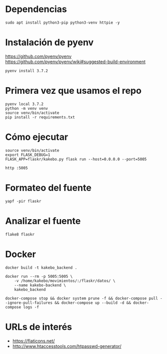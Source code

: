 
# Dependencias

```
sudo apt install python3-pip python3-venv httpie -y
```

# Instalación de pyenv

https://github.com/pyenv/pyenv
https://github.com/pyenv/pyenv/wiki#suggested-build-environment

```
pyenv install 3.7.2
```

# Primera vez que usamos el repo

```
pyenv local 3.7.2
python -m venv venv
source venv/bin/activate
pip install -r requirements.txt
```

# Cómo ejecutar

```
source venv/bin/activate
export FLASK_DEBUG=1
FLASK_APP=flaskr/kakebo.py flask run --host=0.0.0.0 --port=5005
```
```
http :5005
```

# Formateo del fuente

```
yapf -pir flaskr
```

# Analizar el fuente

```
flake8 flaskr
```

# Docker

```
docker build -t kakebo_backend .
```

```
docker run --rm -p 5005:5005 \
	-v /home/kakebo/movimientos/:/flaskr/datos/ \
	--name kakebo-backend \
	kakebo_backend
```

```
docker-compose stop && docker system prune -f && docker-compose pull --ignore-pull-failures && docker-compose up --build -d && docker-compose logs -f
```

# URLs de interés

- https://flaticons.net/
- http://www.htaccesstools.com/htpasswd-generator/
